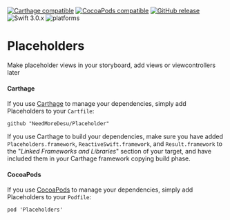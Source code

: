 [![Carthage compatible](https://img.shields.io/badge/Carthage-compatible-4BC51D.svg?style=flat)](#carthage) [![CocoaPods compatible](https://img.shields.io/cocoapods/v/Placeholders.svg)](#cocoapods) [![GitHub release](https://img.shields.io/github/release/Placeholders/Placeholders.svg)](https://github.com/Placeholders/Placeholders/releases) ![Swift 3.0.x](https://img.shields.io/badge/Swift-4.1-orange.svg) ![platforms](https://img.shields.io/badge/platforms-iOS-lightgrey.svg)

# Placeholders
Make placeholder views in your storyboard, add views or viewcontrollers later

#### Carthage

If you use [Carthage][] to manage your dependencies, simply add
Placeholders to your `Cartfile`:

```
github "NeedMoreDesu/Placeholder"
```

If you use Carthage to build your dependencies, make sure you have added `Placeholders.framework`, `ReactiveSwift.framework`, and `Result.framework` to the "_Linked Frameworks and Libraries_" section of your target, and have included them in your Carthage framework copying build phase.

#### CocoaPods

If you use [CocoaPods][] to manage your dependencies, simply add
Placeholders to your `Podfile`:

```
pod 'Placeholders'
```

[Carthage]: https://github.com/Carthage/Carthage
[CocoaPods]: https://cocoapods.org/
